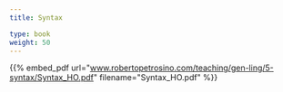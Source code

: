 ```yaml
---
title: Syntax

type: book
weight: 50
---
```



{{% embed_pdf url="www.robertopetrosino.com/teaching/gen-ling/5-syntax/Syntax_HO.pdf" filename="Syntax_HO.pdf" %}}